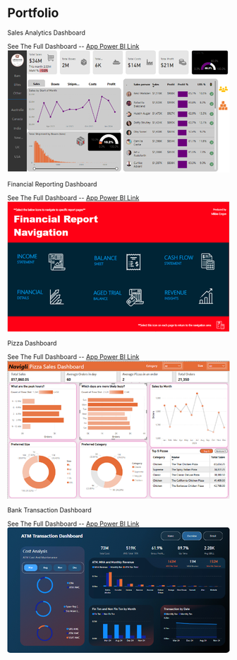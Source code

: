 # Portfolio #

Sales Analytics Dashboard

See The Full Dashboard -- [App Power BI Link](https://app.powerbi.com/view?r=eyJrIjoiOWQ3NjM4NDctNGEzNi00NjA3LTg0MTQtOGU0OGI1MTgxZDJmIiwidCI6ImNjYzExNDA5LTBlYTMtNGE4Ny05M2VhLTk2ODdmM2RhYTczZiJ9)
![Portfolio Dashboard](Sales_Analytics_Dashboard.PNG)


Financial Reporting Dashboard

See The Full Dashboard -- [App Power BI Link](https://app.powerbi.com/view?r=eyJrIjoiMjE1ZDExYWMtNTYyMS00YjdiLTk4N2YtMjU4YzI1MDIyNWVkIiwidCI6ImNjYzExNDA5LTBlYTMtNGE4Ny05M2VhLTk2ODdmM2RhYTczZiJ9)
![Portfolio Dashboard](Financial_Reporting.PNG)

Pizza Dashboard

See The Full Dashboard -- [App Power BI Link](https://app.powerbi.com/view?r=eyJrIjoiOWYzMmVhNmItNThjMi00ZDE4LTg5ZGEtNDBhMDZiOGVjZjMxIiwidCI6ImNjYzExNDA5LTBlYTMtNGE4Ny05M2VhLTk2ODdmM2RhYTczZiJ9)
![Portfolio Dashboard](Pizza.PNG)


Bank Transaction Dashboard

See The Full Dashboard -- [App Power BI Link](https://app.powerbi.com/view?r=eyJrIjoiNmVjNTYxMTAtOWI2ZS00ZmYzLTg4NzMtZTJlOWE5ZWM4MmEzIiwidCI6ImNjYzExNDA5LTBlYTMtNGE4Ny05M2VhLTk2ODdmM2RhYTczZiJ9)
![Portfolio Dashboard](BankTransacton.PNG)


